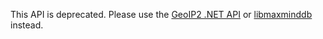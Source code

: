 This API is deprecated. Please use the [GeoIP2 .NET API](https://github.com/maxmind/GeoIP2-dotnet/) or [libmaxminddb](https://github.com/maxmind/libmaxminddb/) instead.
